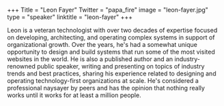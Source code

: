+++
Title = "Leon Fayer"
Twitter = "papa_fire"
image = "leon-fayer.jpg"
type = "speaker"
linktitle = "leon-fayer"
+++

Leon is a veteran technologist with over two decades of expertise focused on developing, architecting, and operating complex systems in support of organizational growth. Over the years, he's had a somewhat unique opportunity to design and build systems that run some of the most visited websites in the world. He is also a published author and an industry-renowned public speaker, writing and presenting on topics of industry trends and best practices, sharing his experience related to designing and operating technology-first organizations at scale. He's considered a professional naysayer by peers and has the opinion that nothing really works until it works for at least a million people.
